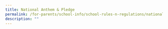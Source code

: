 ```yaml
---
title: National Anthem & Pledge
permalink: /for-parents/school-info/school-rules-n-regulations/national-anthem-n-pledge/
description: ""
---
```

